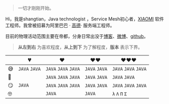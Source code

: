 > 一切才刚刚开始。

Hi，我是shangtian，Java technologist ，Service Mesh初心者，[XIAOMI](https://www.mi.com/) 软件工程师。我曾被招募为阿里巴巴 · [高德](https://lbs.amap.com/)· 服务端工程师。

目前的物理活动范围主要在帝都，分身日常出没于[博客](http://alishangtian.com)、[微博](https://weibo.com/maoxiaobing007)、[github](https://github.com/alishangtian)。

> __从左到右__ 为喜欢程度，__从上到下__ 为了解程度，__版本__ 表示下界。

|     | 💔️           | ❤️ ️                   | ❤️❤️ ️             | ❤️❤️❤️ ️               |
| --- | -------------| ---------------------| -----------------| ---------------------|
| 😅  | `JAVA` `JAVA` | `JAVA` `JAVA` `JAVA` | `JAVA` `JAVA`   | `JAVA` `JAVA` `JAVA` |
| 🧐  |               | `JAVA` `JAVA`  `JAVA`| `JAVA` `JAVA`   | `JAVA` `JAVA`        |
| 😏  | `JAVA`        | `JAVA` `JAVA` `JAVA` | `JAVA` `JAVA`   | `JAVA` `JAVA` `JAVA` |
| 🤓  |               | `JAVA`               | `JAVA`          | `λ` `Λ` `Π` `Σ`      |

